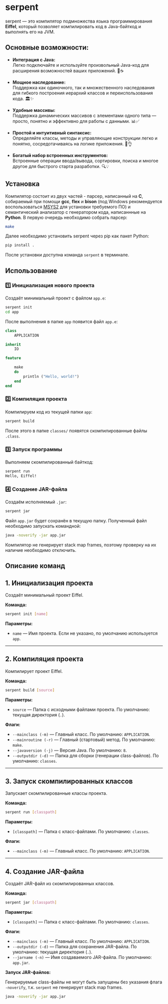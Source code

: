 # serpent
serpent — это компилятор подмножества языка программирования **Eiffel**, который позволяет компилировать код в Java-байткод и выполнять его на JVM.

## Основные возможности:

- **Интеграция с Java:**  
  Легко подключайте и используйте произвольный Java-код для расширения возможностей ваших приложений. 🔌☕

- **Мощное наследование:**  
  Поддержка как одиночного, так и множественного наследования для гибкого построения иерархий классов и переиспользования кода. 🏛️✨

- **Удобные массивы:**  
  Поддержка динамических массивов с элементами одного типа — просто, понятно и эффективно для работы с данными. 📊✅

- **Простой и интуитивный синтаксис:**  
  Определяйте классы, методы и управляющие конструкции легко и понятно, сосредотачиваясь на логике приложения. 📝👌

- **Богатый набор встроенных инструментов:**  
  Встроенные операции ввода/вывода, сортировки, поиска и многое другое для быстрого старта разработки. 🔍💡

## Установка
Компилятор состоит из двух частей - парсер, написанный на **C**, собираемый при помощи **gcc**, **flex** и **bison** (под Windows рекомендуется воспользоваться [MSYS2](https://www.msys2.org/) для установки требуемого ПО) и семантический анализатор с генератором кода, написаннные на **Python**. В первую очередь необходимо собрать парсер:
```bash
make
```
Далее необходимо установить serpent через pip как пакет Python:
```bash
pip install .
```
После установки доступна команда `serpent` в терминале.

## Использование
### 1️⃣ Инициализация нового проекта
Создаёт минимальный проект с файлом `app.e`:
```bash
serpent init
cd app
```

После выполнения в папке `app` появится файл `app.e`:
```eiffel
class
    APPLICATION

inherit
    IO

feature

    make
    do
        println ("Hello, world!")
    end
end
```

### 2️⃣ Компиляция проекта
Компилируем код из текущей папки `app`:
```bash
serpent build
```
После этого в папке `classes/` появятся скомпилированные файлы `.class`.

### 3️⃣ Запуск программы
Выполняем скомпилированный байткод:
```bash
serpent run
Hello, Eiffel!
```

### 4️⃣ Создание JAR-файла
Создаём исполняемый `.jar`:
```bash
serpent jar
```
Файл `app.jar` будет сохранён в текущую папку. Полученный файл необходимо запускать командной:
```bash
java -noverify -jar app.jar
```
Компилятор не генерирует stack map frames, поэтому проверку на их наличие необходимо отключить.

## Описание команд

## 1. Инициализация проекта

Создаёт минимальный проект Eiffel.

**Команда:**

```bash
serpent init [name]
```

**Параметры:**

- `name` — Имя проекта. Если не указано, по умолчанию используется `app`.

---

## 2. Компиляция проекта

Компилирует проект Eiffel.

**Команда:**

```bash
serpent build [source]
```

**Параметры:**

- `source` — Папка с исходными файлами проекта. По умолчанию: текущая директория (`.`).

**Флаги:**

- `--mainclass (-m)` — Главный класс. По умолчанию: `APPLICATION`.
- `--mainroutine (-r)` — Главный (стартовый) метод. По умолчанию: `make`.
- `--javaversion (-j)` — Версия Java. По умолчанию: `8`.
- `--outputdir (-d)` — Папка для сборки (генерации class-файлов). По умолчанию: `classes`.

---
   ## 3. Запуск скомпилированных классов

Запускает скомпилированные классы проекта.

**Команда:**

```bash
serpent run [classpath]
```

**Параметры:**

- `[classpath]` — Папка с класс-файлами. По умолчанию: `classes`.

**Флаги:**

- `--mainclass (-m)` — Главный класс. По умолчанию: `APPLICATION`.

---

## 4. Создание JAR-файла

Создаёт JAR-файл из скомпилированных классов.

**Команда:**

```bash
serpent jar [classpath]
```

**Параметры:**

- `[classpath]` — Папка с класс-файлами. По умолчанию: `classes`.

**Флаги:**

- `--mainclass (-m)` — Главный класс. По умолчанию: `APPLICATION`.
- `--outputdir (-d)` — Папка для сохранения JAR-файла. По умолчанию: текущая директория (`.`).
- `--jarname (-n)` — Имя создаваемого JAR-файла. По умолчанию: `app.jar`.

**Запуск JAR-файлов:**

Генерируемые class-файлы не могут быть запущены без указания флага `-noverify`, т.к. `serpent` не генерирует stack map frames.

```bash
java -noverify -jar app.jar
```
